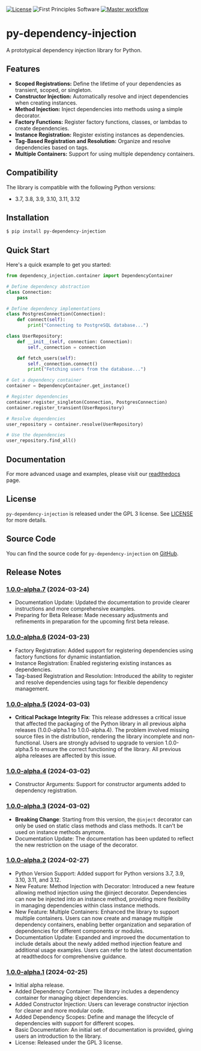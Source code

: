 [![License](https://img.shields.io/badge/License-GPLv3-blue.svg)](https://www.gnu.org/licenses/gpl-3.0.html)
![First Principles Software](https://img.shields.io/badge/Powered_by-First_Principles_Software-blue)
[![Master workflow](https://github.com/runemalm/py-dependency-injection/actions/workflows/master.yml/badge.svg?branch=master)](https://github.com/runemalm/py-dependency-injection/actions/workflows/master.yml)

# py-dependency-injection

A prototypical dependency injection library for Python.

## Features

- **Scoped Registrations:** Define the lifetime of your dependencies as transient, scoped, or singleton.
- **Constructor Injection:** Automatically resolve and inject dependencies when creating instances.
- **Method Injection:** Inject dependencies into methods using a simple decorator.
- **Factory Functions:** Register factory functions, classes, or lambdas to create dependencies.
- **Instance Registration:** Register existing instances as dependencies.
- **Tag-Based Registration and Resolution:** Organize and resolve dependencies based on tags.
- **Multiple Containers:** Support for using multiple dependency containers.

## Compatibility

The library is compatible with the following Python versions:

- 3.7, 3.8, 3.9, 3.10, 3.11, 3.12

## Installation

```bash
$ pip install py-dependency-injection
```

## Quick Start

Here's a quick example to get you started:

```python
from dependency_injection.container import DependencyContainer

# Define dependency abstraction
class Connection:
    pass

# Define dependency implementations
class PostgresConnection(Connection):
    def connect(self):
        print("Connecting to PostgreSQL database...")

class UserRepository:
    def __init__(self, connection: Connection):
        self._connection = connection

    def fetch_users(self):
        self._connection.connect()
        print("Fetching users from the database...")

# Get a dependency container
container = DependencyContainer.get_instance()

# Register dependencies
container.register_singleton(Connection, PostgresConnection)
container.register_transient(UserRepository)

# Resolve dependencies
user_repository = container.resolve(UserRepository)

# Use the dependencies
user_repository.find_all()
```

## Documentation

For more advanced usage and examples, please visit our [readthedocs](https://py-dependency-injection.readthedocs.io/en/latest/) page.

## License

`py-dependency-injection` is released under the GPL 3 license. See [LICENSE](LICENSE) for more details.

## Source Code

You can find the source code for `py-dependency-injection` on [GitHub](https://github.com/runemalm/py-dependency-injection).

## Release Notes

### [1.0.0-alpha.7](https://github.com/runemalm/py-dependency-injection/releases/tag/v1.0.0-alpha.7) (2024-03-24)

- Documentation Update: Updated the documentation to provide clearer instructions and more comprehensive examples.
- Preparing for Beta Release: Made necessary adjustments and refinements in preparation for the upcoming first beta release.

### [1.0.0-alpha.6](https://github.com/runemalm/py-dependency-injection/releases/tag/v1.0.0-alpha.6) (2024-03-23)

- Factory Registration: Added support for registering dependencies using factory functions for dynamic instantiation.
- Instance Registration: Enabled registering existing instances as dependencies.
- Tag-based Registration and Resolution: Introduced the ability to register and resolve dependencies using tags for flexible dependency management.

### [1.0.0-alpha.5](https://github.com/runemalm/py-dependency-injection/releases/tag/v1.0.0-alpha.5) (2024-03-03)

- **Critical Package Integrity Fix**: This release addresses a critical issue that affected the packaging of the Python library in all previous alpha releases (1.0.0-alpha.1 to 1.0.0-alpha.4). The problem involved missing source files in the distribution, rendering the library incomplete and non-functional. Users are strongly advised to upgrade to version 1.0.0-alpha.5 to ensure the correct functioning of the library. All previous alpha releases are affected by this issue.

### [1.0.0-alpha.4](https://github.com/runemalm/py-dependency-injection/releases/tag/v1.0.0-alpha.4) (2024-03-02)

- Constructor Arguments: Support for constructor arguments added to dependency registration.

### [1.0.0-alpha.3](https://github.com/runemalm/py-dependency-injection/releases/tag/v1.0.0-alpha.3) (2024-03-02)

- **Breaking Change**: Starting from this version, the `@inject` decorator can only be used on static class methods and class methods. It can't be used on instance methods anymore.
- Documentation Update: The documentation has been updated to reflect the new restriction on the usage of the decorator.

### [1.0.0-alpha.2](https://github.com/runemalm/py-dependency-injection/releases/tag/v1.0.0-alpha.2) (2024-02-27)

- Python Version Support: Added support for Python versions 3.7, 3.9, 3.10, 3.11, and 3.12.
- New Feature: Method Injection with Decorator: Introduced a new feature allowing method injection using the @inject decorator. Dependencies can now be injected into an instance method, providing more flexibility in managing dependencies within class instance methods.
- New Feature: Multiple Containers: Enhanced the library to support multiple containers. Users can now create and manage multiple dependency containers, enabling better organization and separation of dependencies for different components or modules.
- Documentation Update: Expanded and improved the documentation to include details about the newly added method injection feature and additional usage examples. Users can refer to the latest documentation at readthedocs for comprehensive guidance.

### [1.0.0-alpha.1](https://github.com/runemalm/py-dependency-injection/releases/tag/v1.0.0-alpha.1) (2024-02-25)

- Initial alpha release.
- Added Dependency Container: The library includes a dependency container for managing object dependencies.
- Added Constructor Injection: Users can leverage constructor injection for cleaner and more modular code.
- Added Dependency Scopes: Define and manage the lifecycle of dependencies with support for different scopes.
- Basic Documentation: An initial set of documentation is provided, giving users an introduction to the library.
- License: Released under the GPL 3 license.
